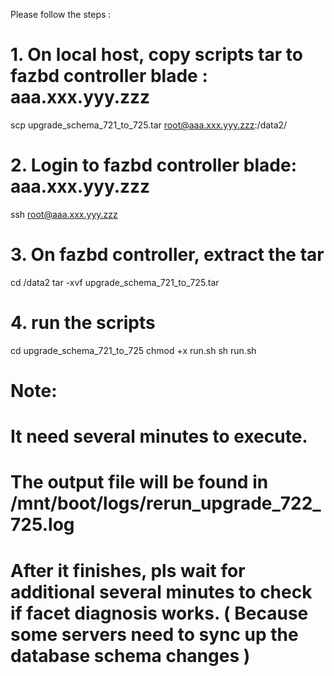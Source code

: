 Please follow the steps :

# 1. On local host, copy scripts tar to fazbd controller blade : aaa.xxx.yyy.zzz
scp upgrade_schema_721_to_725.tar root@aaa.xxx.yyy.zzz:/data2/

# 2. Login to fazbd controller blade: aaa.xxx.yyy.zzz
ssh root@aaa.xxx.yyy.zzz

# 3. On fazbd controller, extract the tar
cd /data2
tar -xvf upgrade_schema_721_to_725.tar

# 4. run the scripts
cd upgrade_schema_721_to_725
chmod +x run.sh
sh run.sh


# Note:
# It need several minutes to execute.
# The output file will be found in /mnt/boot/logs/rerun_upgrade_722_725.log
# After it finishes, pls wait for additional several minutes to check if facet diagnosis works. ( Because some servers need to sync up the database schema changes )